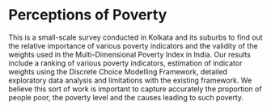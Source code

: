 # Perceptions of Poverty
This is a small-scale survey conducted in Kolkata and its suburbs to find out the relative importance of various poverty indicators and the validity of the weights used in the Multi-Dimensional Poverty Index in India. Our results include a ranking of various poverty indicators, estimation of indicator weights using the Discrete Choice Modelling Framework, detailed exploratory data analysis and limitations with the existing framework. We believe this sort of work is important to capture accurately the proportion of people poor, the poverty level and the causes leading to such poverty.
